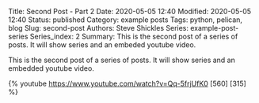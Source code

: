 Title: Second Post - Part 2
Date: 2020-05-05 12:40
Modified: 2020-05-05 12:40
Status: published
Category: example posts
Tags: python, pelican, blog
Slug: second-post
Authors: Steve Shickles
Series: example-post-series
Series\_index: 2
Summary: This is the second post of a series of posts. It will show series and an embeded youtube video.

This is the second post of a series of posts. It will show series and an embedded youtube video.

{% youtube https://www.youtube.com/watch?v=Qq-5frjUfK0 [560] [315] %}
